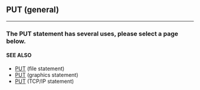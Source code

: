 ## PUT (general)
---

### The PUT statement has several uses, please select a page below.

#### SEE ALSO
* [PUT](./PUT.md) (file statement)
* [PUT](./PUT.md) (graphics statement)
* [PUT](./PUT.md) (TCP/IP statement)
